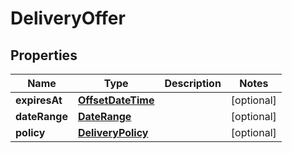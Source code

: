 # DeliveryOffer

## Properties
Name | Type | Description | Notes
------------ | ------------- | ------------- | -------------
**expiresAt** | [**OffsetDateTime**](OffsetDateTime.md) |  |  [optional]
**dateRange** | [**DateRange**](DateRange.md) |  |  [optional]
**policy** | [**DeliveryPolicy**](DeliveryPolicy.md) |  |  [optional]
